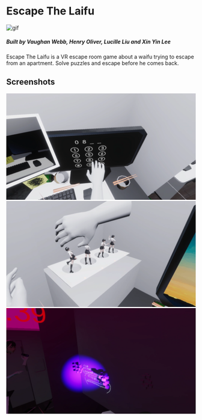 # Escape The Laifu
![gif](https://raw.githubusercontent.com/henry9836/EscapeTheLaifu/master/docs/gif.gif)
##### Built by Vaughan Webb, Henry Oliver, Lucille Liu and Xin Yin Lee

Escape The Laifu is a VR escape room game about a waifu trying to escape from an apartment. Solve puzzles and escape before he comes back.

## Screenshots
![img](https://raw.githubusercontent.com/henry9836/EscapeTheLaifu/master/docs/1.PNG)
![img](https://raw.githubusercontent.com/henry9836/EscapeTheLaifu/master/docs/2.PNG)
![img](https://raw.githubusercontent.com/henry9836/EscapeTheLaifu/master/docs/3.PNG)
